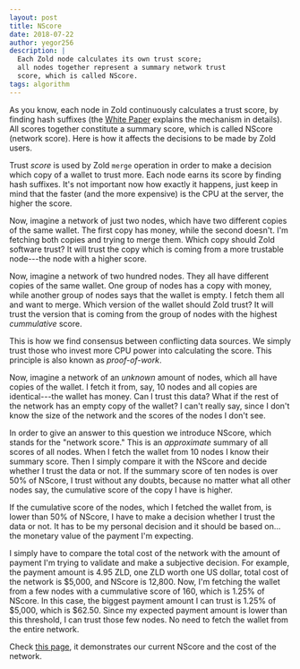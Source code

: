 ```yaml
---
layout: post
title: NScore
date: 2018-07-22
author: yegor256
description: |
  Each Zold node calculates its own trust score;
  all nodes together represent a summary network trust
  score, which is called NScore.
tags: algorithm
---
```


As you know, each node in Zold continuously calculates a trust score,
by finding hash suffixes (the [White Paper](https://papers.zold.io/wp.pdf)
explains the mechanism in details). All scores together constitute
a summary score, which is called NScore (network score). Here is how
it affects the decisions to be made by Zold users.

<!--more-->

Trust _score_ is used by Zold `merge` operation in order to make a decision
which copy of a wallet to trust more. Each node earns its score
by finding hash suffixes. It's not important now how exactly it happens,
just keep in mind that the faster (and the more expensive) is the CPU
at the server, the higher the score.

Now, imagine a network of just two nodes, which have two different copies of
the same wallet. The first copy has money, while the second doesn't. I'm fetching
both copies and trying to merge them. Which copy should Zold software trust? It will
trust the copy which is coming from a more trustable node---the node with a higher score.

Now, imagine a network of two hundred nodes. They all have different copies
of the same wallet. One group of nodes has a copy with money, while
another group of nodes says that the wallet is empty. I fetch them all
and want to merge. Which version of the wallet should Zold trust? It will trust
the version that is coming from the group of nodes with the highest _cummulative_
score.

This is how we find consensus between conflicting data sources. We simply trust
those who invest more CPU power into calculating the score. This principle is
also known as _proof-of-work_.

Now, imagine a network of an _unknown_ amount of nodes, which all have copies
of the wallet. I fetch it from, say, 10 nodes and all
copies are identical---the wallet has money. Can I trust this data? What if the rest of the network
has an empty copy of the wallet? I can't really say, since I don't know the size of the network
and the scores of the nodes I don't see.

In order to give an answer to this question we introduce NScore, which stands
for the "network score." This is an _approximate_ summary of all scores of
all nodes. When I fetch the wallet from 10 nodes I know their summary score.
Then I simply compare it with the NScore and decide whether I trust the
data or not. If the summary score of ten nodes is over 50% of NScore, I trust
without any doubts, because no matter what all other nodes say, the cumulative
score of the copy I have is higher.

If the cumulative score of the nodes, which I fetched the wallet from, is lower than
50% of NScore, I have to make a decision whether I trust the data or not. It
has to be my personal decision and it should be based on... the monetary
value of the payment I'm expecting.

I simply have to compare the total cost of the network with the amount of
payment I'm trying to validate and make a subjective decision.
For example, the payment amount is 4.95 ZLD, one ZLD worth one US dollar, total cost
of the network is $5,000, and NScore is 12,800. Now, I'm fetching the
wallet from a few nodes with a cummulative score of 160, which is 1.25%
of NScore. In this case, the biggest payment amount I can trust is 1.25% of
$5,000, which is $62.50. Since my expected payment amount is lower than this
threshold, I can trust those few nodes. No need to fetch the
wallet from the entire network.

Check [this page](http://www.zold.io/health.html),
it demonstrates our current NScore and the cost of the network.
